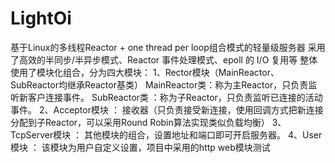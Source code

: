 # LightOi
基于Linux的多线程Reactor + one thread per  loop组合模式的轻量级服务器
采用了高效的半同步/半异步模式、Reactor 事件处理模式、epoll 的 I/O 复用等
整体使用了模块化组合，分为四大模块：
1、Rector模块（MainReactor、SubReactor均继承Reactor基类）
MainReactor类：称为主Reactor，只负责监听新客户连接事件。
SubReactor类 ：称为子Reactor，只负责监听已连接的活动事件。
2、Acceptor模块 ： 接收器（只负责接受新连接，使用回调方式把新连接分配到子Reactor，可以采用Round Robin算法实现类似负载均衡）
3、TcpServer模块 ： 其他模块的组合，设置地址和端口即可开启服务器。
4、User模块 ： 该模块为用户自定义设置，项目中采用的http web模块测试

